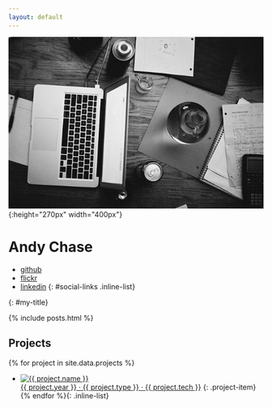 ```yaml
---
layout: default
---
```


![Photo of desk](assets/cover_photo.jpg){:height="270px" width="400px"}

# Andy Chase

* [<i class="fa fa-github-alt" aria-hidden="true"></i> github](https://github.com/andychase)
* [<i class="fa fa-flickr" aria-hidden="true"></i>
 flickr](http://www.flickr.com/photos/asperous/sets/)
* [<i class="fa fa-linkedin-square" aria-hidden="true"></i> linkedin](https://www.linkedin.com/in/chasean/)
{: #social-links .inline-list}

{: #my-title}

{% include posts.html %}

## Projects

{% for project in site.data.projects %}
- 	<a href="{{ project.link }}"><img src="/assets/featured/{{ project.name|slugify }}.png" alt="{{ project.name }}" width="400px" style="display: block;"><span class="project-info">{{ project.year }} &middot; {{ project.type }} &middot; {{ project.tech }}</span></a>
	{: .project-item}
{% endfor %}{: .inline-list}

